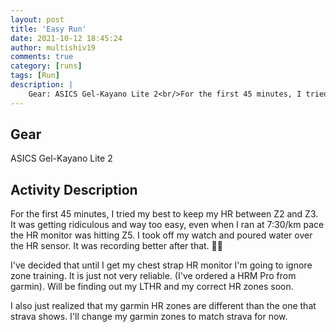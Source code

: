 ```yaml
---
layout: post
title: 'Easy Run'
date: 2021-10-12 18:45:24
author: multishiv19
comments: true
category: [runs]
tags: [Run]
description: |
    Gear: ASICS Gel-Kayano Lite 2<br/>For the first 45 minutes, I tried my best to keep my HR between Z2 and Z3.<br/>It was getting ridiculous and way too easy, even when I ran at 7:30/km pace the HR monitor was hitting Z5.<br/>I took off my watch and poured water over the HR sensor. It was recording better after that. 🤦‍♂️ <br/><br/>I've decided that until I get my chest strap HR monitor I'm going to ignore zone training. It is just not very reliable. (I've ordered a HRM Pro from garmin). Will be finding out my LTHR and my correct HR zones soon.<br/><br/>I also just realized that my garmin HR zones are different than the one that strava shows. I'll change my garmin zones to match strava for now. 
---
```


## Gear
ASICS Gel-Kayano Lite 2

## Activity Description
For the first 45 minutes, I tried my best to keep my HR between Z2 and Z3.
It was getting ridiculous and way too easy, even when I ran at 7:30/km pace the HR monitor was hitting Z5.
I took off my watch and poured water over the HR sensor. It was recording better after that. 🤦‍♂️ 

I've decided that until I get my chest strap HR monitor I'm going to ignore zone training. It is just not very reliable. (I've ordered a HRM Pro from garmin). Will be finding out my LTHR and my correct HR zones soon.

I also just realized that my garmin HR zones are different than the one that strava shows. I'll change my garmin zones to match strava for now. 


<div width='100%' class='strava-embed-placeholder' data-embed-type='activity' data-embed-id='6100638914'></div>
<script src='https://strava-embeds.com/embed.js'></script>
